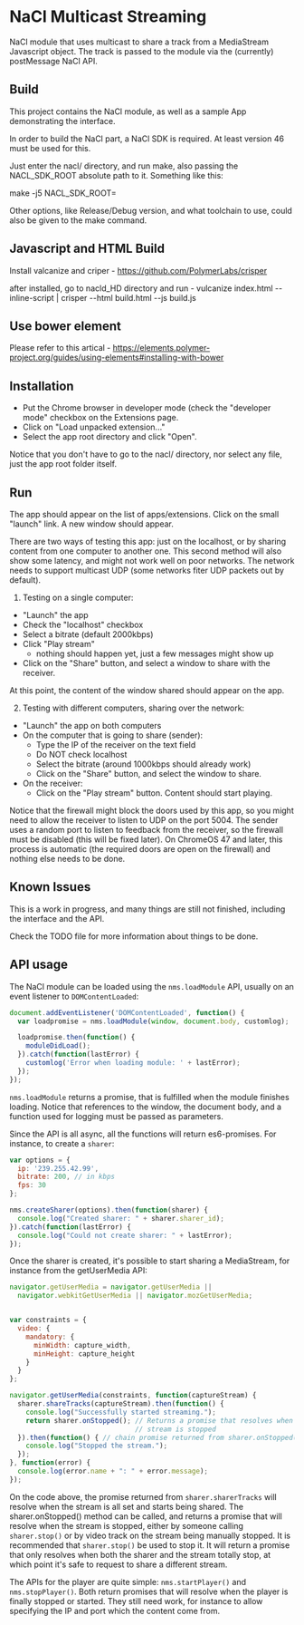 NaCl Multicast Streaming
========================

NaCl module that uses multicast to share a track from a MediaStream Javascript
object. The track is passed to the module via the (currently) postMessage NaCl
API.

Build
-----

This project contains the NaCl module, as well as a sample App demonstrating
the interface.

In order to build the NaCl part, a NaCl SDK is required. At least version 46
must be used for this.

Just enter the nacl/ directory, and run make, also passing the NACL_SDK_ROOT
absolute path to it. Something like this:

make -j5 NACL_SDK_ROOT=<path to nacl sdk root>

Other options, like Release/Debug version, and what toolchain to use, could
also be given to the make command.


Javascript and HTML Build
-------------------------
Install valcanize and criper - https://github.com/PolymerLabs/crisper

after installed, go to nacld_HD directory and run -
vulcanize index.html --inline-script | crisper --html build.html --js build.js


Use bower element
-------------------------

Please refer to this artical -
https://elements.polymer-project.org/guides/using-elements#installing-with-bower




Installation
------------

 - Put the Chrome browser in developer mode (check the "developer mode"
   checkbox on the Extensions page.
 - Click on "Load unpacked extension..."
 - Select the app root directory and click "Open".

Notice that you don't have to go to the nacl/ directory, nor select any file,
just the app root folder itself.


Run
---

The app should appear on the list of apps/extensions. Click on the small
"launch"  link. A new window should appear.

There are two ways of testing this app: just on the localhost, or by sharing
content from one computer to another one. This second method will also show
some latency, and might not work well on poor networks. The network needs to
support multicast UDP (some networks fiter UDP packets out by default).

1) Testing on a single computer:

 - "Launch" the app
 - Check the "localhost" checkbox
 - Select a bitrate (default 2000kbps)
 - Click "Play stream"
    - nothing should happen yet, just a few messages might show up
 - Click on the "Share" button, and select a window to share with the receiver.

At this point, the content of the window shared should appear on the app.


2) Testing with different computers, sharing over the network:

 - "Launch" the app on both computers
 - On the computer that is going to share (sender):
    - Type the IP of the receiver on the text field
    - Do NOT check localhost
    - Select the bitrate (around 1000kbps should already work)
    - Click on the "Share" button, and select the window to share.
 - On the receiver:
    - Click on the "Play stream" button. Content should start playing.

Notice that the firewall might block the doors used by this app, so you might
need to allow the receiver to listen to UDP on the port 5004. The sender uses a
random port to listen to feedback from the receiver, so the firewall must be
disabled (this will be fixed later). On ChromeOS 47 and later, this process is
automatic (the required doors are open on the firewall) and nothing else needs
to be done.

Known Issues
------------

This is a work in progress, and many things are still not finished, including
the interface and the API.

Check the TODO file for more information about things to be done.

API usage
---------

The NaCl module can be loaded using the `nms.loadModule` API, usually
on an event listener to `DOMContentLoaded`:

```javascript
document.addEventListener('DOMContentLoaded', function() {
  var loadpromise = nms.loadModule(window, document.body, customlog);

  loadpromise.then(function() {
    moduleDidLoad();
  }).catch(function(lastError) {
    customlog('Error when loading module: ' + lastError);
  });
});
```

`nms.loadModule` returns a promise, that is fulfilled when the module
finishes loading. Notice that references to the window, the document
body, and a function used for logging must be passed as parameters.

Since the API is all async, all the functions will return es6-promises.
For instance, to create a `sharer`:

```javascript
var options = {
  ip: '239.255.42.99',
  bitrate: 200, // in kbps
  fps: 30
};

nms.createSharer(options).then(function(sharer) {
  console.log("Created sharer: " + sharer.sharer_id);
}).catch(function(lastError) {
  console.log("Could not create sharer: " + lastError);
});
```

Once the sharer is created, it's possible to start sharing a
MediaStream, for instance from the getUserMedia API:

```javascript
navigator.getUserMedia = navigator.getUserMedia ||
  navigator.webkitGetUserMedia || navigator.mozGetUserMedia;


var constraints = {
  video: {
    mandatory: {
      minWidth: capture_width,
      minHeight: capture_height
    }
  }
};

navigator.getUserMedia(constraints, function(captureStream) {
  sharer.shareTracks(captureStream).then(function() {
    console.log("Successfully started streaming.");
    return sharer.onStopped(); // Returns a promise that resolves when the
                               // stream is stopped
  }).then(function() { // chain promise returned from sharer.onStopped()
    console.log("Stopped the stream.");
  });
}, function(error) {
  console.log(error.name + ": " + error.message);
});
```

On the code above, the promise returned from `sharer.sharerTracks` will
resolve when the stream is all set and starts being shared. The
sharer.onStopped() method can be called, and returns a promise that will
resolve when the stream is stopped, either by someone calling
`sharer.stop()` or by video track on the stream being manually stopped.
It is recommended that `sharer.stop()` be used to stop it. It will
return a promise that only resolves when both the sharer and the stream
totally stop, at which point it's safe to request to share a different
stream.

The APIs for the player are quite simple: `nms.startPlayer()` and
`nms.stopPlayer()`. Both return promises that will resolve when the
player is finally stopped or started. They still need work, for instance
to allow specifying the IP and port which the content come from.
